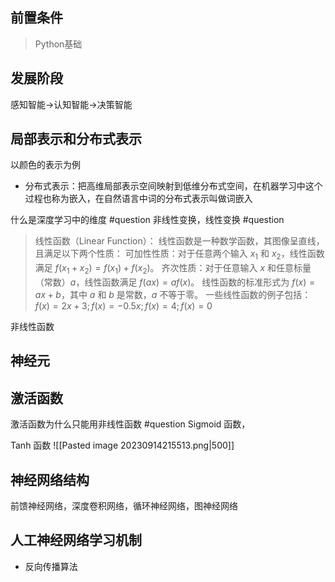 ## 前置条件
> Python基础
## 发展阶段
感知智能->认知智能->决策智能

## 局部表示和分布式表示
以颜色的表示为例
- 分布式表示：把高维局部表示空间映射到低维分布式空间，在机器学习中这个过程也称为嵌入，在自然语言中词的分布式表示叫做词嵌入

什么是深度学习中的维度 #question
非线性变换，线性变换 #question
>线性函数（Linear Function）：
 线性函数是一种数学函数，其图像呈直线，且满足以下两个性质：
 可加性性质：对于任意两个输入 $x_1$ 和 $x_2$，线性函数满足 $f(x_1 + x_2) = f(x_1) + f(x_2)$。
 齐次性质：对于任意输入 $x$ 和任意标量（常数）$a$，线性函数满足 $f(ax) = af(x)$。
 线性函数的标准形式为 $f(x) = ax + b$，其中 $a$ 和 $b$ 是常数，$a$ 不等于零。
 一些线性函数的例子包括：
 $f(x) = 2x + 3;f(x) = -0.5x;f(x) = 4;f(x) = 0$

非线性函数
## 神经元
## 激活函数
激活函数为什么只能用非线性函数 #question
Sigmoid 函数，

Tanh 函数
![[Pasted image 20230914215513.png|500]]
## 神经网络结构
前馈神经网络，深度卷积网络，循环神经网络，图神经网络

## 人工神经网络学习机制
- 反向传播算法
